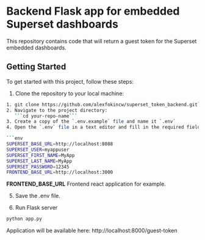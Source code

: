 # Backend Flask app for embedded Superset dashboards

This repository contains code that will return a guest token for the Superset embedded dashboards.

## Getting Started

To get started with this project, follow these steps:

1. Clone the repository to your local machine:
```bash
1. git clone https://github.com/alexfokincw/superset_token_backend.git```
2. Navigate to the project directory:
   ```cd your-repo-name```
3. Create a copy of the `.env.example` file and name it `.env`
4. Open the `.env` file in a text editor and fill in the required fields with appropriate values:

```env
SUPERSET_BASE_URL=http://localhost:8088
SUPERSET_USER=myappuser
SUPERSET_FIRST_NAME=MyApp
SUPERSET_LAST_NAME=MyApp
SUPERSET_PASSWORD=12345
FRONTEND_BASE_URL=http://localhost:3000
```

**FRONTEND_BASE_URL** Frontend react application for example.

5. Save the .env file.


2. Run Flask server
```bash
python app.py
```

Application will be available here: 
http://localhost:8000/guest-token